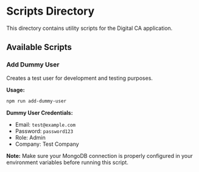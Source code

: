 # Scripts Directory

This directory contains utility scripts for the Digital CA application.

## Available Scripts

### Add Dummy User
Creates a test user for development and testing purposes.

**Usage:**
```bash
npm run add-dummy-user
```

**Dummy User Credentials:**
- Email: `test@example.com`
- Password: `password123`
- Role: Admin
- Company: Test Company

**Note:** Make sure your MongoDB connection is properly configured in your environment variables before running this script.
